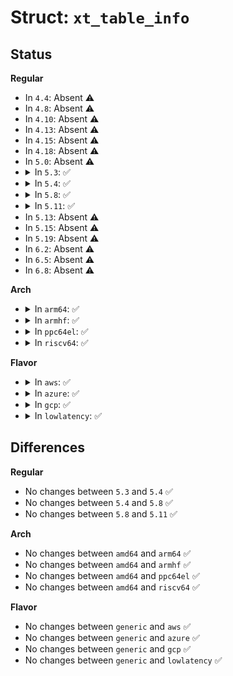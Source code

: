 # Struct: <code>xt_table_info</code>

## Status
<b>Regular</b>
<ul>
<li>
In <code>4.4</code>: Absent ⚠️
</li>
<li>
In <code>4.8</code>: Absent ⚠️
</li>
<li>
In <code>4.10</code>: Absent ⚠️
</li>
<li>
In <code>4.13</code>: Absent ⚠️
</li>
<li>
In <code>4.15</code>: Absent ⚠️
</li>
<li>
In <code>4.18</code>: Absent ⚠️
</li>
<li>
In <code>5.0</code>: Absent ⚠️
</li>
<li>
<details>
<summary>In <code>5.3</code>: ✅</summary>

```c
struct xt_table_info {
    unsigned int size;
    unsigned int number;
    unsigned int initial_entries;
    unsigned int hook_entry[5];
    unsigned int underflow[5];
    unsigned int stacksize;
    void ***jumpstack;
    unsigned char entries[0];
};
```
</details>
</li>
<li>
<details>
<summary>In <code>5.4</code>: ✅</summary>

```c
struct xt_table_info {
    unsigned int size;
    unsigned int number;
    unsigned int initial_entries;
    unsigned int hook_entry[5];
    unsigned int underflow[5];
    unsigned int stacksize;
    void ***jumpstack;
    unsigned char entries[0];
};
```
</details>
</li>
<li>
<details>
<summary>In <code>5.8</code>: ✅</summary>

```c
struct xt_table_info {
    unsigned int size;
    unsigned int number;
    unsigned int initial_entries;
    unsigned int hook_entry[5];
    unsigned int underflow[5];
    unsigned int stacksize;
    void ***jumpstack;
    unsigned char entries[0];
};
```
</details>
</li>
<li>
<details>
<summary>In <code>5.11</code>: ✅</summary>

```c
struct xt_table_info {
    unsigned int size;
    unsigned int number;
    unsigned int initial_entries;
    unsigned int hook_entry[5];
    unsigned int underflow[5];
    unsigned int stacksize;
    void ***jumpstack;
    unsigned char entries[0];
};
```
</details>
</li>
<li>
In <code>5.13</code>: Absent ⚠️
</li>
<li>
In <code>5.15</code>: Absent ⚠️
</li>
<li>
In <code>5.19</code>: Absent ⚠️
</li>
<li>
In <code>6.2</code>: Absent ⚠️
</li>
<li>
In <code>6.5</code>: Absent ⚠️
</li>
<li>
In <code>6.8</code>: Absent ⚠️
</li>
</ul>
<b>Arch</b>
<ul>
<li>
<details>
<summary>In <code>arm64</code>: ✅</summary>

```c
struct xt_table_info {
    unsigned int size;
    unsigned int number;
    unsigned int initial_entries;
    unsigned int hook_entry[5];
    unsigned int underflow[5];
    unsigned int stacksize;
    void ***jumpstack;
    unsigned char entries[0];
};
```
</details>
</li>
<li>
<details>
<summary>In <code>armhf</code>: ✅</summary>

```c
struct xt_table_info {
    unsigned int size;
    unsigned int number;
    unsigned int initial_entries;
    unsigned int hook_entry[5];
    unsigned int underflow[5];
    unsigned int stacksize;
    void ***jumpstack;
    unsigned char entries[0];
};
```
</details>
</li>
<li>
<details>
<summary>In <code>ppc64el</code>: ✅</summary>

```c
struct xt_table_info {
    unsigned int size;
    unsigned int number;
    unsigned int initial_entries;
    unsigned int hook_entry[5];
    unsigned int underflow[5];
    unsigned int stacksize;
    void ***jumpstack;
    unsigned char entries[0];
};
```
</details>
</li>
<li>
<details>
<summary>In <code>riscv64</code>: ✅</summary>

```c
struct xt_table_info {
    unsigned int size;
    unsigned int number;
    unsigned int initial_entries;
    unsigned int hook_entry[5];
    unsigned int underflow[5];
    unsigned int stacksize;
    void ***jumpstack;
    unsigned char entries[0];
};
```
</details>
</li>
</ul>
<b>Flavor</b>
<ul>
<li>
<details>
<summary>In <code>aws</code>: ✅</summary>

```c
struct xt_table_info {
    unsigned int size;
    unsigned int number;
    unsigned int initial_entries;
    unsigned int hook_entry[5];
    unsigned int underflow[5];
    unsigned int stacksize;
    void ***jumpstack;
    unsigned char entries[0];
};
```
</details>
</li>
<li>
<details>
<summary>In <code>azure</code>: ✅</summary>

```c
struct xt_table_info {
    unsigned int size;
    unsigned int number;
    unsigned int initial_entries;
    unsigned int hook_entry[5];
    unsigned int underflow[5];
    unsigned int stacksize;
    void ***jumpstack;
    unsigned char entries[0];
};
```
</details>
</li>
<li>
<details>
<summary>In <code>gcp</code>: ✅</summary>

```c
struct xt_table_info {
    unsigned int size;
    unsigned int number;
    unsigned int initial_entries;
    unsigned int hook_entry[5];
    unsigned int underflow[5];
    unsigned int stacksize;
    void ***jumpstack;
    unsigned char entries[0];
};
```
</details>
</li>
<li>
<details>
<summary>In <code>lowlatency</code>: ✅</summary>

```c
struct xt_table_info {
    unsigned int size;
    unsigned int number;
    unsigned int initial_entries;
    unsigned int hook_entry[5];
    unsigned int underflow[5];
    unsigned int stacksize;
    void ***jumpstack;
    unsigned char entries[0];
};
```
</details>
</li>
</ul>

## Differences
<b>Regular</b>
<ul>
<li>
No changes between <code>5.3</code> and <code>5.4</code> ✅
</li>
<li>
No changes between <code>5.4</code> and <code>5.8</code> ✅
</li>
<li>
No changes between <code>5.8</code> and <code>5.11</code> ✅
</li>
</ul>
<b>Arch</b>
<ul>
<li>
No changes between <code>amd64</code> and <code>arm64</code> ✅
</li>
<li>
No changes between <code>amd64</code> and <code>armhf</code> ✅
</li>
<li>
No changes between <code>amd64</code> and <code>ppc64el</code> ✅
</li>
<li>
No changes between <code>amd64</code> and <code>riscv64</code> ✅
</li>
</ul>
<b>Flavor</b>
<ul>
<li>
No changes between <code>generic</code> and <code>aws</code> ✅
</li>
<li>
No changes between <code>generic</code> and <code>azure</code> ✅
</li>
<li>
No changes between <code>generic</code> and <code>gcp</code> ✅
</li>
<li>
No changes between <code>generic</code> and <code>lowlatency</code> ✅
</li>
</ul>
